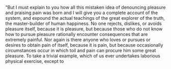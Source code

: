 "But I must explain to you how all this mistaken idea of
denouncing pleasure and praising pain was born and I will give you
a complete account of the system, and expound the actual teachings
of the great explorer of the truth, the master-builder of
human happiness. No one rejects, dislikes, or avoids pleasure
itself, because it is pleasure, but because those who do not know
how to pursue pleasure rationally encounter consequences that
are extremely painful. Nor again is there anyone who loves or
pursues or desires to obtain pain of itself, because it is pain,
but because occasionally circumstances occur in which toil and
pain can procure him some great pleasure. To take a trivial example,
which of us ever undertakes laborious physical exercise, except to 